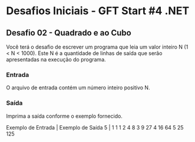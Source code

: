 # Desafios Iniciais - GFT Start #4 .NET

## Desafio 02 - Quadrado e ao Cubo

Você terá o desafio de escrever um programa que leia um valor inteiro N (1 < N < 1000). Este N é a quantidade de linhas de saída que serão apresentadas na execução do programa.

### Entrada
O arquivo de entrada contém um número inteiro positivo N.

### Saída
Imprima a saída conforme o exemplo fornecido.

 
Exemplo de Entrada	|	Exemplo de Saída
5	|	1 1 1
		2 4 8
		3 9 27
		4 16 64
		5 25 125
